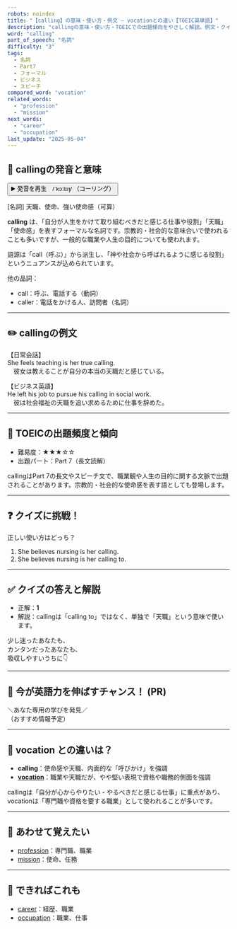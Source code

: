 ```yaml
---
robots: noindex
title: "【calling】の意味・使い方・例文 ― vocationとの違い【TOEIC英単語】"
description: "callingの意味・使い方・TOEICでの出題傾向をやさしく解説。例文・クイズ付きでvocationとの違いもわかりやすく学べます。"
word: "calling"
part_of_speech: "名詞"
difficulty: "3"
tags:
  - 名詞
  - Part7
  - フォーマル
  - ビジネス
  - スピーチ
compared_word: "vocation"
related_words:
  - "profession"
  - "mission"
next_words:
  - "career"
  - "occupation"
last_update: "2025-05-04"
---
```


## 🔰 callingの発音と意味

<button class="play-audio" onclick="playTTS('calling')">
  <span class="play-audio-main">
    ▶️ 発音を再生　/ˈkɔːlɪŋ/
  </span>
  <span class="play-audio-sub">
    （コーリング）
  </span>
</button>

[名詞] 天職、使命、強い使命感（可算）

**calling** は、「自分が人生をかけて取り組むべきだと感じる仕事や役割」「天職」「使命感」を表すフォーマルな名詞です。宗教的・社会的な意味合いで使われることも多いですが、一般的な職業や人生の目的についても使われます。

語源は「call（呼ぶ）」から派生し、「神や社会から呼ばれるように感じる役割」というニュアンスが込められています。

他の品詞：  
- call：呼ぶ、電話する（動詞）
- caller：電話をかける人、訪問者（名詞）

---

## ✏️ callingの例文

【日常会話】  
She feels teaching is her true calling.  
　彼女は教えることが自分の本当の天職だと感じている。

【ビジネス英語】  
He left his job to pursue his calling in social work.  
　彼は社会福祉の天職を追い求めるために仕事を辞めた。

---

## 🎯 TOEICの出題頻度と傾向

- 難易度：★★★☆☆
- 出題パート：Part 7（長文読解）

callingはPart 7の長文やスピーチ文で、職業観や人生の目的に関する文脈で出題されることがあります。宗教的・社会的な使命感を表す語としても登場します。

---

## ❓ クイズに挑戦！

正しい使い方はどっち？

1. She believes nursing is her calling.  
2. She believes nursing is her calling to.

---

## ✅ クイズの答えと解説

- 正解：**1**
- 解説：callingは「calling to」ではなく、単独で「天職」という意味で使います。

少し迷ったあなたも、  
カンタンだったあなたも、  
吸収しやすいうちに👇️

---

## 🚀 今が英語力を伸ばすチャンス！ (PR)

<div class="info-center">
＼あなた専用の学びを発見／<br>  
（おすすめ情報予定）
</div>

---

## 🤔  vocation との違いは？

- **calling**：使命感や天職、内面的な「呼びかけ」を強調
- **[vocation](/word/vocation)**：職業や天職だが、やや堅い表現で資格や職務的側面を強調

callingは「自分が心からやりたい・やるべきだと感じる仕事」に重点があり、vocationは「専門職や資格を要する職業」として使われることが多いです。

---

## 🧩 あわせて覚えたい

- [profession](/word/profession)：専門職、職業
- [mission](/word/mission)：使命、任務

---

## 📖 できればこれも

- [career](/word/career)：経歴、職業
- [occupation](/word/occupation)：職業、仕事

<!-- cvid: aid41_bid22 -->
